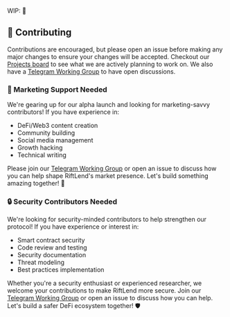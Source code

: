 WIP: 🔨

## 🤝 Contributing

Contributions are encouraged, but please open an issue before making any major changes to ensure your changes will be accepted. Checkout our [Projects board](https://github.com/RiftLend/monorepo-v1/projects?query=is%3Aopen) to see what we are actively planning to work on. We also have a [Telegram Working Group](https://t.me/+sybc0z6anTgzMjc1) to have open discussions.

### 📢 Marketing Support Needed

We're gearing up for our alpha launch and looking for marketing-savvy contributors! If you have experience in:
- DeFi/Web3 content creation
- Community building
- Social media management
- Growth hacking
- Technical writing

Please join our [Telegram Working Group](https://t.me/+sybc0z6anTgzMjc1) or open an issue to discuss how you can help shape RiftLend's market presence. Let's build something amazing together! 🚀

### 🔒 Security Contributors Needed

We're looking for security-minded contributors to help strengthen our protocol! If you have experience or interest in:
- Smart contract security
- Code review and testing
- Security documentation
- Threat modeling
- Best practices implementation

Whether you're a security enthusiast or experienced researcher, we welcome your contributions to make RiftLend more secure. Join our [Telegram Working Group](https://t.me/+sybc0z6anTgzMjc1) or open an issue to discuss how you can help. Let's build a safer DeFi ecosystem together! 🛡️

